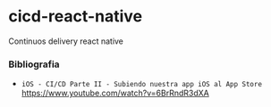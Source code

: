 # cicd-react-native
Continuos delivery react native

### Bibliografia

- `iOS - CI/CD Parte II - Subiendo nuestra app iOS al App Store` https://www.youtube.com/watch?v=6BrRndR3dXA